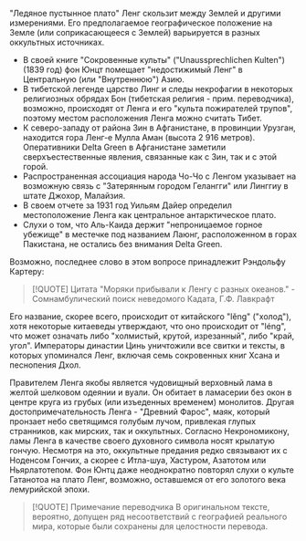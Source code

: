 "Ледяное пустынное плато" Ленг скользит между Землей и другими измерениями. Его предполагаемое географическое положение на Земле (или соприкасающееся с Землей) варьируется в разных оккультных источниках.

- В своей книге "Сокровенные культы" ("Unaussprechlichen Kulten") (1839 год) фон Юнцт помещает "недостижимый Ленг" в Центральную (или "Внутреннюю") Азию.
- В тибетской легенде царство Линг и следы некрофагии в некоторых религиозных обрядах Бон (тибетская религия - прим. переводчика), возможно, происходят от Ленга и его "культа пожирателей трупов", поэтому местом расположения Ленга можно считать Тибет.
- К северо-западу от района Зин в Афганистане, в провинции Урузган, находится гора Ленг-е Мулла Аман (высота 2 916 метров). Оперативники Delta Green в Афганистане заметили сверхъестественные явления, связанные как с Зин, так и с этой горой.
- Распространенная ассоциация народа Чо-Чо с Ленгом указывает на возможную связь с "Затерянным городом Гелангги" или Линггиу в штате Джохор, Малайзия.
- В своем отчете за 1931 год Уильям Дайер определил местоположение Ленга как центральное антарктическое плато.
- Слухи о том, что Аль-Каида держит "непроницаемое горное убежище" в местечке под названием Лаюнг, расположенном в горах Пакистана, не остались без внимания Delta Green.

Возможно, последнее слово в этом вопросе принадлежит Рэндольфу Картеру:

> [!QUOTE] Цитата
> "Моряки прибывали к Ленгу с разных океанов." - Сомнамбулический поиск неведомого Кадата, Г.Ф. Лавкрафт

Его название, скорее всего, происходит от китайского "lĕng" ("холод"), хотя некоторые китаеведы утверждают, что оно происходит от "léng", что может означать либо "холмистый, крутой, изрезанный", либо "край, угол". Императоры династии Цинь уничтожили все свитки и тексты, в которых упоминался Ленг, включая семь сокровенных книг Хсана и песнопения Дхол.

Правителем Ленга якобы является чудовищный верховный лама в желтой шелковом одеянии и вуали. Он обитает в ламасерии без окон в центре круга из грубых (или изъеденных временем) монолитов. Другая достопримечательность Ленга - "Древний Фарос", маяк, который пронзает небо светящимся голубым лучом, привлекая глупых странников, как мирских, так и оккультных. Согласно Некрономикону, ламы Ленга в качестве своего духовного символа носят крылатую гончую. Несмотря на это, оккультные предания редко связывают их с Ноденсом Гончих, а скорее с Итла-шуа, Хастуром, Азатотом или Ньярлатотепом. Фон Юнтц даже неоднократно повторял слухи о культе Гатанотоа на плато Ленг, возможно, оставшемся от его золотого века лемурийской эпохи.

> [!QUOTE] Примечание переводчика
> В оригинальном тексте, вероятно, допущен ряд несоответствий с географией реального мира, которые были сохранены для целостности перевода.